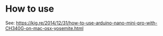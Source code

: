 # How to use

See: https://kig.re/2014/12/31/how-to-use-arduino-nano-mini-pro-with-CH340G-on-mac-osx-yosemite.html
